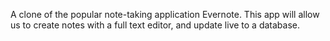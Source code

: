 A clone of the popular note-taking application Evernote. This app will allow us to create notes with a full text editor, and update live to a database.
